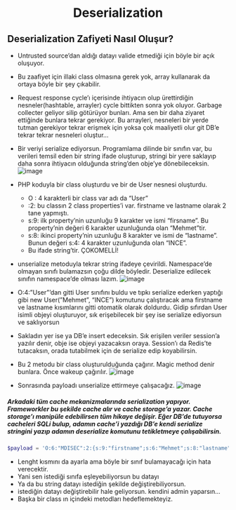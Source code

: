 <h1 align="center">Deserialization</h1>

## Deserialization Zafiyeti Nasıl Oluşur?
- Untrusted source’dan aldığı datayı valide etmediği için böyle bir açık oluşuyor.

- Bu zaafiyet için illaki class olmasına gerek yok, array kullanarak da ortaya böyle bir şey çıkabilir.
- Request response cycle’ı içerisinde ihtiyacın olup ürettirdiğin nesneler(hashtable, arrayler) cycle bittikten sonra yok oluyor. Garbage collecter geliyor silip götürüyor bunları. Ama sen bir daha ziyaret ettiğinde bunlara tekrar gerekiyor. Bu arrayleri, nesneleri bir yerde tutman gerekiyor tekrar erişmek için yoksa çok maaliyetli olur git DB’e tekrar tekrar nesneleri oluştur…
- Bir veriyi serialize ediyorsun. Programlama dilinde bir sınıfın var, bu verileri temsil eden bir string ifade oluşturup, stringi bir yere saklayıp daha sonra ihtiyacın olduğunda string’den obje’ye dönebileceksin.
![image](https://github.com/grealyve/MDISec-Web-Security-and-Hacking-Notes/assets/41903311/057b5105-09fa-45ef-927b-71b270ceee63)
- PHP koduyla bir class oluşturdu ve bir de User nesnesi oluşturdu.
    - O : 4 karakterli bir class var adı da “User”
    - :2: bu classın 2 class properties’i var. firstname ve lastname olarak 2 tane yapmıştı.
    - s:9: ilk property’nin uzunluğu 9 karakter ve ismi “firsname”. Bu property’nin değeri 6 karakter uzunluğunda olan “Mehmet”tir.
    - s:8: ikinci property’nin uzunluğu 8 karakter ve ismi de “lastname”. Bunun değeri s:4: 4 karakter uzunluğunda olan “INCE”.
    - Bu ifade string’tir. ÇOKOMELLİ!
- unserialize metoduyla tekrar string ifadeye çevirildi. Namespace’de olmayan sınıfı bulamazsın çoğu dilde böyledir. Deserialize edilecek sınıfın namespace’de olması lazım.
![image](https://github.com/grealyve/MDISec-Web-Security-and-Hacking-Notes/assets/41903311/bff56664-e71f-49e7-8c42-c5ad517aff5a)
- O:4:”User”’dan gitti User sınıfını buldu ve tıpkı serialize ederken yaptığı gibi new User(”Mehmet”, “INCE”)  komutunu çalıştıracak ama firstname ve lastname kısımlarını gitti otomatik olarak doldurdu. Gidip sıfırdan User isimli objeyi oluşturuyor, sık erişebilecek bir şey ise serialize ediyorsun ve saklıyorsun
- Sakladın yer ise ya DB’e insert edeceksin. Sık erişilen veriler session’a yazılır denir, obje ise objeyi yazacaksın oraya. Session’ı da Redis’te tutacaksın, orada tutabilmek için de serialize edip koyabilirsin.
- Bu 2 metodu bir class oluşturulduğunda çağırır. Magic method denir bunlara. Önce wakeup çağırılır.
![image](https://github.com/grealyve/MDISec-Web-Security-and-Hacking-Notes/assets/41903311/ef861954-0695-4686-b21f-e816ca7f0c42)
- Sonrasında payloadı unserialize ettirmeye çalışacağız.
![image](https://github.com/grealyve/MDISec-Web-Security-and-Hacking-Notes/assets/41903311/ff5e8a61-5cb0-4667-a892-f16aa3381fc9)
##### Arkadaki tüm cache mekanizmalarında serialization yapıyor. Frameworkler bu şekilde cache alır ve cache storage’a yazar. Cache storage’ı manipüle edebilirsen tüm hikaye değişir. Eğer DB’de tutuyorsa cacheleri SQLi bulup, adamın cache’i yazdığı DB’e kendi serialize stringini yazıp adamın deserialize komutunu tetikletmeye çalışabilirsin.
```php
$payload = 'O:6:"MDISEC":2:{s:9:"firstname";s:6:"Mehmet";s:8:"lastname";s:4:"INCE";}';
```
- Lenght kısmını da ayarla ama böyle bir sınıf bulamayacağı için hata verecektir.
- Yani sen istediği sınıfa eşleyebiliyorsun bu datayı
- Ya da bu string datayı istediğin şekilde değiştirebiliyorsun.
- istediğin datayı değiştirebilir hale geliyorsun. kendini admin yaparsın...
- Başka bir class ın içindeki metodları hedeflemekteyiz.
